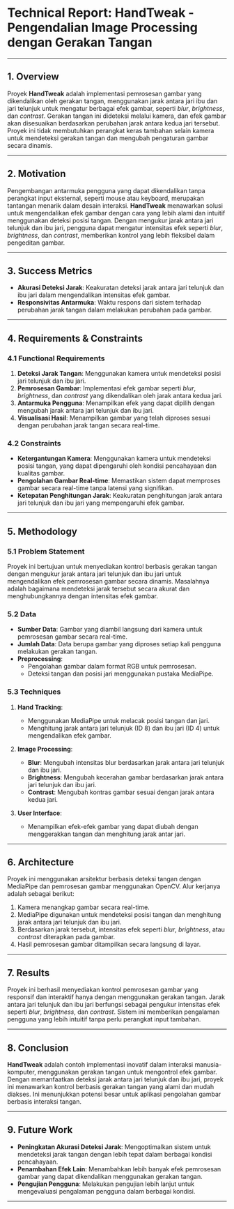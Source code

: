 # **Technical Report: HandTweak - Pengendalian Image Processing dengan Gerakan Tangan**

---

## **1. Overview**

Proyek **HandTweak** adalah implementasi pemrosesan gambar yang dikendalikan oleh gerakan tangan, menggunakan jarak antara jari ibu dan jari telunjuk untuk mengatur berbagai efek gambar, seperti *blur*, *brightness*, dan *contrast*. Gerakan tangan ini dideteksi melalui kamera, dan efek gambar akan disesuaikan berdasarkan perubahan jarak antara kedua jari tersebut. Proyek ini tidak membutuhkan perangkat keras tambahan selain kamera untuk mendeteksi gerakan tangan dan mengubah pengaturan gambar secara dinamis.

---

## **2. Motivation**

Pengembangan antarmuka pengguna yang dapat dikendalikan tanpa perangkat input eksternal, seperti mouse atau keyboard, merupakan tantangan menarik dalam desain interaksi. **HandTweak** menawarkan solusi untuk mengendalikan efek gambar dengan cara yang lebih alami dan intuitif menggunakan deteksi posisi tangan. Dengan mengukur jarak antara jari telunjuk dan ibu jari, pengguna dapat mengatur intensitas efek seperti *blur*, *brightness*, dan *contrast*, memberikan kontrol yang lebih fleksibel dalam pengeditan gambar.

---

## **3. Success Metrics**

- **Akurasi Deteksi Jarak**: Keakuratan deteksi jarak antara jari telunjuk dan ibu jari dalam mengendalikan intensitas efek gambar.
- **Responsivitas Antarmuka**: Waktu respons dari sistem terhadap perubahan jarak tangan dalam melakukan perubahan pada gambar.

---

## **4. Requirements & Constraints**

### **4.1 Functional Requirements**

1. **Deteksi Jarak Tangan**: Menggunakan kamera untuk mendeteksi posisi jari telunjuk dan ibu jari.
2. **Pemrosesan Gambar**: Implementasi efek gambar seperti *blur*, *brightness*, dan *contrast* yang dikendalikan oleh jarak antara kedua jari.
3. **Antarmuka Pengguna**: Menampilkan efek yang dapat dipilih dengan mengubah jarak antara jari telunjuk dan ibu jari.
4. **Visualisasi Hasil**: Menampilkan gambar yang telah diproses sesuai dengan perubahan jarak tangan secara real-time.

### **4.2 Constraints**

- **Ketergantungan Kamera**: Menggunakan kamera untuk mendeteksi posisi tangan, yang dapat dipengaruhi oleh kondisi pencahayaan dan kualitas gambar.
- **Pengolahan Gambar Real-time**: Memastikan sistem dapat memproses gambar secara real-time tanpa latensi yang signifikan.
- **Ketepatan Penghitungan Jarak**: Keakuratan penghitungan jarak antara jari telunjuk dan ibu jari yang mempengaruhi efek gambar.

---

## **5. Methodology**

### **5.1 Problem Statement**

Proyek ini bertujuan untuk menyediakan kontrol berbasis gerakan tangan dengan mengukur jarak antara jari telunjuk dan ibu jari untuk mengendalikan efek pemrosesan gambar secara dinamis. Masalahnya adalah bagaimana mendeteksi jarak tersebut secara akurat dan menghubungkannya dengan intensitas efek gambar.

### **5.2 Data**

- **Sumber Data**: Gambar yang diambil langsung dari kamera untuk pemrosesan gambar secara real-time.
- **Jumlah Data**: Data berupa gambar yang diproses setiap kali pengguna melakukan gerakan tangan.
- **Preprocessing**:  
  - Pengolahan gambar dalam format RGB untuk pemrosesan.
  - Deteksi tangan dan posisi jari menggunakan pustaka MediaPipe.

### **5.3 Techniques**

1. **Hand Tracking**:  
   - Menggunakan MediaPipe untuk melacak posisi tangan dan jari.
   - Menghitung jarak antara jari telunjuk (ID 8) dan ibu jari (ID 4) untuk mengendalikan efek gambar.

2. **Image Processing**:  
   - **Blur**: Mengubah intensitas blur berdasarkan jarak antara jari telunjuk dan ibu jari.
   - **Brightness**: Mengubah kecerahan gambar berdasarkan jarak antara jari telunjuk dan ibu jari.
   - **Contrast**: Mengubah kontras gambar sesuai dengan jarak antara kedua jari.

3. **User Interface**:  
   - Menampilkan efek-efek gambar yang dapat diubah dengan menggerakkan tangan dan menghitung jarak antar jari.

---

## **6. Architecture**

Proyek ini menggunakan arsitektur berbasis deteksi tangan dengan MediaPipe dan pemrosesan gambar menggunakan OpenCV. Alur kerjanya adalah sebagai berikut:

1. Kamera menangkap gambar secara real-time.
2. MediaPipe digunakan untuk mendeteksi posisi tangan dan menghitung jarak antara jari telunjuk dan ibu jari.
3. Berdasarkan jarak tersebut, intensitas efek seperti *blur*, *brightness*, atau *contrast* diterapkan pada gambar.
4. Hasil pemrosesan gambar ditampilkan secara langsung di layar.

---

## **7. Results**

Proyek ini berhasil menyediakan kontrol pemrosesan gambar yang responsif dan interaktif hanya dengan menggunakan gerakan tangan. Jarak antara jari telunjuk dan ibu jari berfungsi sebagai pengukur intensitas efek seperti *blur*, *brightness*, dan *contrast*. Sistem ini memberikan pengalaman pengguna yang lebih intuitif tanpa perlu perangkat input tambahan.

---

## **8. Conclusion**

**HandTweak** adalah contoh implementasi inovatif dalam interaksi manusia-komputer, menggunakan gerakan tangan untuk mengontrol efek gambar. Dengan memanfaatkan deteksi jarak antara jari telunjuk dan ibu jari, proyek ini menawarkan kontrol berbasis gerakan tangan yang alami dan mudah diakses. Ini menunjukkan potensi besar untuk aplikasi pengolahan gambar berbasis interaksi tangan.

---

## **9. Future Work**

- **Peningkatan Akurasi Deteksi Jarak**: Mengoptimalkan sistem untuk mendeteksi jarak tangan dengan lebih tepat dalam berbagai kondisi pencahayaan.
- **Penambahan Efek Lain**: Menambahkan lebih banyak efek pemrosesan gambar yang dapat dikendalikan menggunakan gerakan tangan.
- **Pengujian Pengguna**: Melakukan pengujian lebih lanjut untuk mengevaluasi pengalaman pengguna dalam berbagai kondisi.

---
